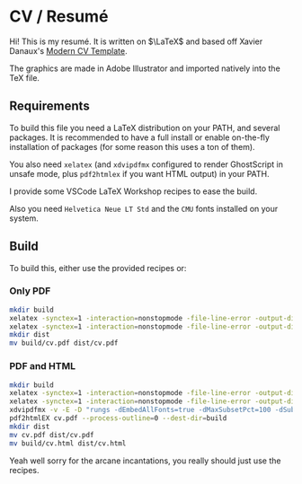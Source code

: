 # CV / Resumé

Hi! This is my resumé. It is written on $\LaTeX$ and based off Xavier Danaux's [Modern CV Template](https://www.latextemplates.com/template/moderncv-cv-and-cover-letter).

The graphics are made in Adobe Illustrator and imported natively into the TeX file.

## Requirements

To build this file you need a LaTeX distribution on your PATH, and several packages. It is recommended to have a full install or enable on-the-fly installation of packages (for some reason this uses a ton of them).

You also need `xelatex` (and `xdvipdfmx` configured to render GhostScript in unsafe mode, plus `pdf2htmlex` if you want HTML output) in your PATH.

I provide some VSCode LaTeX Workshop recipes to ease the build.

Also you need `Helvetica Neue LT Std` and the `CMU` fonts installed on your system.

## Build

To build this, either use the provided recipes or:

### Only PDF

``` bash
mkdir build
xelatex -synctex=1 -interaction=nonstopmode -file-line-error -output-directory=build cv.tex
xelatex -synctex=1 -interaction=nonstopmode -file-line-error -output-directory=build cv.tex
mkdir dist
mv build/cv.pdf dist/cv.pdf
```

### PDF and HTML

``` bash
mkdir build
xelatex -synctex=1 -interaction=nonstopmode -file-line-error -output-directory=build -no-pdf cv.tex
xelatex -synctex=1 -interaction=nonstopmode -file-line-error -output-directory=build -no-pdf cv.tex
xdvipdfmx -v -E -D "rungs -dEmbedAllFonts=true -dMaxSubsetPct=100 -dSubsetFonts=true -dInterpolateControl=-1 -dWRITESYSTEMDICT -dNOOUTERSAVE -dALLOWPSTRANSPARENCY -dSAFER --permit-file-all=/usr/share/texfm-dist/* -dNOPAUSE -dBATCH -dEPSCrop -sPAPERSIZE=a0 -sDEVICE=pdfwrite -dCompatibilityLevel=%v -dAutoFilterGrayImages=false -dGrayImageFilter=/FlateEncode -dAutoFilterColorImages=false -dColorImageFilter=/FlateEncode -dAutoRotatePages=/None -dDOPDFMARKS -sOutputFile='%o' '%i' -c quit" build/cv.xdv
pdf2htmlEX cv.pdf --process-outline=0 --dest-dir=build
mkdir dist
mv cv.pdf dist/cv.pdf
mv build/cv.html dist/cv.html
```

Yeah well sorry for the arcane incantations, you really should just use the recipes.
